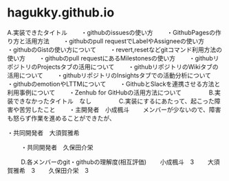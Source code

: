 # hagukky.github.io


A.実装できたタイトル　　
・githubのissuesの使い方　　
・GithubPagesの作り方と活用方法　　
・githubのpull requestでLabelやAssigneeの使い方　　
・githubのGistの使い方について　　
・revert,resetなどgitコマンド利用方法の使い方　　
・githubのpull requestにあるMilestonesの使い方　　
・githubリポジトリのProjectsタブの活用について　　
・githubリポジトリのWikiタブの活用について　　
・githubリポジトリのInsightsタブでの活動分析について　　
・githubのemotionやLTTMについて　　
・GithubとSlackを連携させる方法と利用事例について　　
・Zenhub for GitHubの活用方法について　　
　　
B.実装できなかったタイトル　なし　　
　　
C.実装にするにあたって、起こった障害や苦労したこと　　
・主開発者　小成楓斗　　
メンバーが少ないので、障害も怒らず作業を進めることができたが、

・共同開発者　大須賀雅希　　

　　
・共同開発者　久保田介栄　　

　　
D.各メンバーのgit・githubの理解度(相互評価)　　
小成楓斗　3　　
大須賀雅希　3　　
久保田介栄　3　　

